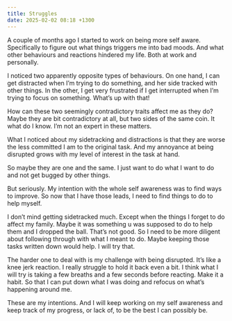 ```yaml
---
title: Struggles
date: 2025-02-02 08:18 +1300
---
```


A couple of months ago I started to work on being more self aware. Specifically to figure out what things triggers me into bad moods. And what other behaviours and reactions hindered my life. Both at work and personally.

I noticed two apparently opposite types of behaviours. On one hand, I can get distracted when I’m trying to do something, and her side tracked with other things. In the other, I get very frustrated if I get interrupted when I’m trying to focus on something. What’s up with that!

How can these two seemingly contradictory traits affect me as they do? Maybe they are bit contradictory at all, but two sides of the same coin. It what do I know. I’m not an expert in these matters.

What I noticed about my sidetracking and distractions is that they are worse the less committed I am to the original task. And my annoyance at being disrupted grows with my level of interest in the task at hand.

So maybe they are one and the same. I just want to do what I want to do and not get bugged by other things.

But seriously. My intention with the whole self awareness was to find ways to improve. So now that I have those leads, I need to find things to do to help myself.

I don’t mind getting sidetracked much. Except when the things I forget to do affect my family. Maybe it was something u was supposed to do to help them and I dropped the ball. That’s not good. So I need to be more diligent about following through with what I meant to do. Maybe keeping those tasks written down would help. I will try that.

The harder one to deal with is my challenge with being disrupted. It’s like a knee jerk reaction. I really struggle to hold it back even a bit. I think what I will try is taking a few breaths and a few seconds before reacting. Make it a habit. So that I can put down what I was doing and refocus on what’s happening around me.

These are my intentions. And I will keep working on my self awareness and keep track of my progress, or lack of, to be the best I can possibly be.
